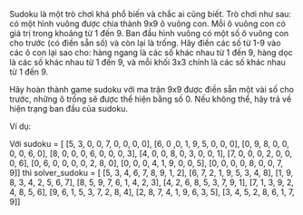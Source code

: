 Sudoku là một trò chơi khá phổ biến và chắc ai cũng biết. Trò chơi như sau: có một hình vuông được chia thành 9x9 ô vuông con. Mỗi ô vuông con có giá trị trong khoảng từ 1 đến 9. Ban đầu hình vuông có một số ô vuông con cho trước (có điền sẵn số) và còn lại là trống. Hãy điền các số từ 1-9 vào các ô con lại sao cho: hàng ngang là các số khác nhau từ 1 đến 9, hàng dọc là các số khác nhau từ 1 đến 9, và mỗi khối 3x3 chính là các số khác nhau từ 1 đến 9.

Hãy hoàn thành game sudoku với ma trận 9x9 được điền sẵn một vài số cho trước, những ô trống sẽ được thể hiện bằng số 0. Nếu không thể, hãy trả về hiện trạng ban đầu của sudoku.

Ví dụ:

Với sudoku = [
[5, 3, 0, 0, 7, 0, 0, 0, 0],
[6, 0 ,0, 1, 9, 5, 0, 0, 0],
[0, 9, 8, 0, 0, 0, 0, 6, 0],
[8, 0, 0, 0, 6, 0, 0, 0, 3],
[4, 0, 0, 8, 0, 3, 0, 0, 1],
[7, 0, 0, 0, 2, 0, 0, 0, 6],
[0, 6, 0, 0, 0, 0, 2, 8, 0],
[0, 0, 0, 4, 1, 9, 0, 0, 5],
[0, 0, 0, 0, 8, 0, 0, 7, 9]]
thì solver_sudoku = [
[5, 3, 4, 6, 7, 8, 9, 1, 2],
[6, 7, 2, 1, 9, 5, 3, 4, 8],
[1, 9, 8, 3, 4, 2, 5, 6, 7],
[8, 5, 9, 7, 6, 1, 4, 2, 3],
[4, 2, 6, 8, 5, 3, 7, 9, 1],
[7, 1, 3, 9, 2, 4, 8, 5, 6],
[9, 6, 1, 5, 3, 7, 2, 8, 4],
[2, 8, 7, 4, 1, 9, 6, 3, 5],
[3, 4, 5, 2, 8, 6, 1, 7, 9]]